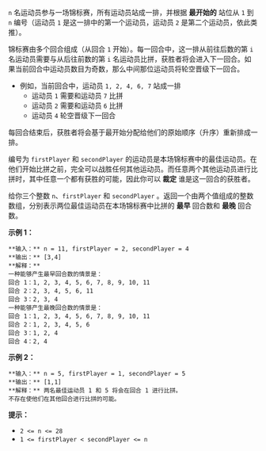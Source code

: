`n` 名运动员参与一场锦标赛，所有运动员站成一排，并根据 **最开始的** 站位从 `1` 到 `n` 编号（运动员 `1`
是这一排中的第一个运动员，运动员 `2` 是第二个运动员，依此类推）。

锦标赛由多个回合组成（从回合 `1` 开始）。每一回合中，这一排从前往后数的第 `i` 名运动员需要与从后往前数的第 `i`
名运动员比拼，获胜者将会进入下一回合。如果当前回合中运动员数目为奇数，那么中间那位运动员将轮空晋级下一回合。

  * 例如，当前回合中，运动员 `1, 2, 4, 6, 7` 站成一排 
    * 运动员 `1` 需要和运动员 `7` 比拼
    * 运动员 `2` 需要和运动员 `6` 比拼
    * 运动员 `4` 轮空晋级下一回合

每回合结束后，获胜者将会基于最开始分配给他们的原始顺序（升序）重新排成一排。

编号为 `firstPlayer` 和 `secondPlayer`
的运动员是本场锦标赛中的最佳运动员。在他们开始比拼之前，完全可以战胜任何其他运动员。而任意两个其他运动员进行比拼时，其中任意一个都有获胜的可能，因此你可以
**裁定** 谁是这一回合的获胜者。

给你三个整数 `n`、`firstPlayer` 和 `secondPlayer`
。返回一个由两个值组成的整数数组，分别表示两位最佳运动员在本场锦标赛中比拼的 **最早** 回合数和 **最晚** 回合数。

**示例 1：**

    
    
    **输入：** n = 11, firstPlayer = 2, secondPlayer = 4
    **输出：** [3,4]
    **解释：**
    一种能够产生最早回合数的情景是：
    回合 1：1, 2, 3, 4, 5, 6, 7, 8, 9, 10, 11
    回合 2：2, 3, 4, 5, 6, 11
    回合 3：2, 3, 4
    一种能够产生最晚回合数的情景是：
    回合 1：1, 2, 3, 4, 5, 6, 7, 8, 9, 10, 11
    回合 2：1, 2, 3, 4, 5, 6
    回合 3：1, 2, 4
    回合 4：2, 4
    

**示例 2：**

    
    
    **输入：** n = 5, firstPlayer = 1, secondPlayer = 5
    **输出：** [1,1]
    **解释：** 两名最佳运动员 1 和 5 将会在回合 1 进行比拼。
    不存在使他们在其他回合进行比拼的可能。
    

**提示：**

  * `2 <= n <= 28`
  * `1 <= firstPlayer < secondPlayer <= n`

